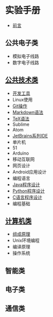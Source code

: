# 实验手册

* [前言](README.md)

## 公共电子类
* 模拟电子线路
* 数字电子线路

## [公共技术类](common/README.md)
* [开发工具](common/dev-tools/README.md)
 * Linux使用
 * [Git操作](common/dev-tools/git/README.md)
 * [Markdown语法](common/dev-tools/markdown/README.md)
 * [TeX语法](common/dev-tools/tex/README.md)
 * Sublime
 * Atom
 * [JetBrains系列IDE](common/dev-tools/jetbrains/README.md)
* 单片机
 * 51 
 * Arduino 
* 移动互联网
 * 网页设计 
 * Android应用设计
* 编程语言
 * [Java程序设计](common/lang-java/README.md)
 * [Python程序设计](common/lang-python/README.md)
 * [C语言程序设计](common/lang-c/README.md)
 * 编程基础

## [计算机类](cs/README.md)
* [组成原理](cs/zuchen/README.md)
* Unix环境编程
* 编译原理
* 操作系统

## 智能类

## 电子类

## 通信类

